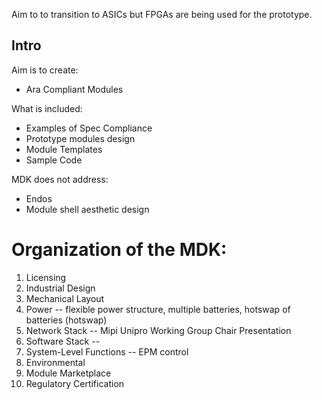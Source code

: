 

Aim to to transition to ASICs but FPGAs are being used for the prototype.

## Intro

Aim is to create:

* Ara Compliant Modules

What is included:

* Examples of Spec Compliance
* Prototype modules design
* Module Templates
* Sample Code

MDK does not address: 
* Endos
* Module shell aesthetic design

# Organization of the MDK:

1. Licensing
2. Industrial Design
3. Mechanical Layout
4. Power -- flexible power structure, multiple batteries, hotswap of batteries (hotswap)
5. Network Stack -- Mipi Unipro Working Group Chair Presentation 
6. Software Stack -- 
7. System-Level Functions -- EPM control 
8. Environmental
9. Module Marketplace
10. Regulatory Certification
